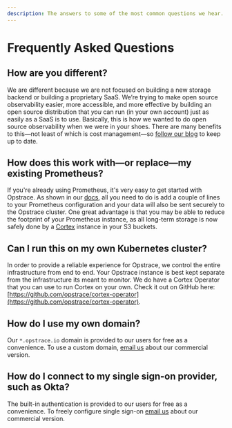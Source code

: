 ```yaml
---
description: The answers to some of the most common questions we hear.
---
```


# Frequently Asked Questions

## How are you different?

We are different because we are not focused on building a new storage backend or building a proprietary SaaS.
We’re trying to make open source observability easier, more accessible, and more effective by building an open source distribution that _you_ can run (in your own account) just as easily as a SaaS is to use.
Basically, this is how we wanted to do open source observability when we were in your shoes.
There are many benefits to this—not least of which is cost management—so [follow our blog](https://opstrace.com/blog) to keep up to date.

## How does this work with—or replace—my existing Prometheus?

If you're already using Prometheus, it's very easy to get started with Opstrace.
As shown in our [docs](../guides/user/sending-metrics-with-prometheus.md#remote_write-configuration-block-the-basics), all you need to do is add a couple of lines to your Prometheus configuration and your data will also be sent securely to the Opstrace cluster.
One great advantage is that you may be able to reduce the footprint of your Prometheus instance, as all long-term storage is now safely done by a [Cortex](https://github.com/cortexproject/cortex) instance in your S3 buckets.

## Can I run this on my own Kubernetes cluster?

In order to provide a reliable experience for Opstrace, we control the entire infrastructure from end to end.
Your Opstrace instance is best kept separate from the infrastructure its meant to monitor.
We do have a Cortex Operator that you can use to run Cortex on your own.
Check it out on GitHub here: [https://github.com/opstrace/cortex-operator](https://github.com/opstrace/cortex-operator).

## How do I use my own domain?

Our `*.opstrace.io` domain is provided to our users for free as a convenience.
To use a custom domain, [email us](mailto:hello@opstrace.com) about our commercial version.

## How do I connect to my single sign-on provider, such as Okta?

The built-in authentication is provided to our users for free as a convenience.
To freely configure single sign-on [email us](mailto:hello@opstrace.com) about our commercial version.
